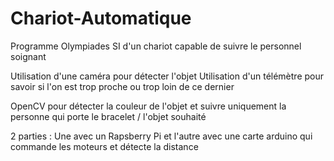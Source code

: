 # Chariot-Automatique
Programme Olympiades SI d'un chariot capable de suivre le personnel soignant

Utilisation d'une caméra pour détecter l'objet
Utilisation d'un télémètre pour savoir si l'on est trop proche ou trop loin de ce dernier

OpenCV pour détecter la couleur de l'objet et suivre uniquement la personne qui porte le bracelet / l'objet souhaité

2 parties : Une avec un Rapsberry Pi et l'autre avec une carte arduino qui commande les moteurs et détecte la distance

